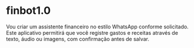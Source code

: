 # finbot1.0
Vou criar um assistente financeiro no estilo WhatsApp conforme solicitado. Este aplicativo permitirá que você registre gastos e receitas através de texto, áudio ou imagens, com confirmação antes de salvar.
